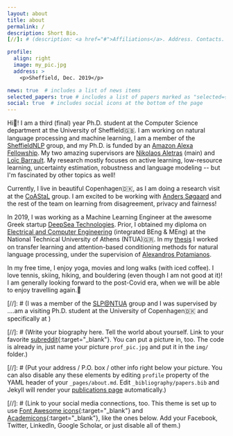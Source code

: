 ```yaml
---
layout: about
title: about
permalink: /
description: Short Bio.
[//]: # (description: <a href="#">Affiliations</a>. Address. Contacts. Moto. Etc.)

profile:
  align: right
  image: my_pic.jpg
  address: >
    <p>Sheffield, Dec. 2019</p>

news: true  # includes a list of news items
selected_papers: true # includes a list of papers marked as "selected={true}"
social: true  # includes social icons at the bottom of the page
---
```


Hi👋! I am a third (final) year Ph.D. student at the Computer Science department at the University of Sheffield🇬🇧. 
I am working on natural language processing and machine learning, 
I am a member of the [SheffieldNLP](https://twitter.com/sheffieldnlp?lang=en) group,
and my Ph.D. is funded by an [Amazon Alexa Fellowship](https://developer.amazon.com/en-US/alexa/alexa-startups/alexa-fund/alexa-fellowship/graduate).
My two amazing supervisors are [Nikolaos Aletras](http://nikosaletras.com/) (main) and [Loïc Barrault](https://loicbarrault.github.io/).
My research mostly focuses on active learning, low-resource learning, uncertainty estimation, robustness and language modeling 
-- but I'm fascinated by other topics as well! 


Currently, I live in beautiful Copenhagen🇩🇰, as I am doing a research visit at the [CoAStaL](https://coastalcph.github.io/) group. 
I am excited to be working with [Anders Søgaard](https://anderssoegaard.github.io/) and the rest of the team on learning from disagreement, privacy and fairness!

In 2019, I was working as a Machine Learning Engineer at the awesome Greek startup [DeepSea Technologies](https://www.deepsea.ai/). 
Prior, I obtained my diploma on [Electrical and Computer Engineering](https://www.ece.ntua.gr/en) (integrated BEng & MEng) at the National Technical University of Athens (NTUA)🇬🇷.
In my [thesis](http://artemis.cslab.ece.ntua.gr:8080/jspui/bitstream/123456789/17295/1/Eng_Thesis_Kate.pdf) I worked on transfer  learning  and  attention-based  conditioning  methods  for natural language processing, 
under the supervision of 
[Alexandros Potamianos](https://scholar.google.com/citations?user=pBQViyUAAAAJ&hl=en).

In my free time, I enjoy yoga, movies and long walks (with iced coffee). I love tennis, skiing, hiking, and bouldering️ (even though I am not good at it)! 
I am generally looking forward to the post-Covid era, when we will be able to enjoy travelling again.🦋

[//]: # (I was a member of the [SLP@NTUA](https://slp-ntua.github.io/team/) group and I was supervised by ....am a visiting Ph.D. student at the University of Copenhagen🇩🇰 and specifically at )

[//]: # (Write your biography here. Tell the world about yourself. Link to your favorite [subreddit](http://reddit.com){:target="\_blank"}. You can put a picture in, too. The code is already in, just name your picture `prof_pic.jpg` and put it in the `img/` folder.)

[//]: # (Put your address / P.O. box / other info right below your picture. You can also disable any these elements by editing `profile` property of the YAML header of your `_pages/about.md`. Edit `_bibliography/papers.bib` and Jekyll will render your [publications page](/al-folio/publications/) automatically.)

[//]: # (Link to your social media connections, too. This theme is set up to use [Font Awesome icons](http://fortawesome.github.io/Font-Awesome/){:target="\_blank"} and [Academicons](https://jpswalsh.github.io/academicons/){:target="\_blank"}, like the ones below. Add your Facebook, Twitter, LinkedIn, Google Scholar, or just disable all of them.)